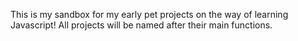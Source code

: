 This is my sandbox for my early pet projects on the way of learning Javascript!
All projects will be named after their main functions.
